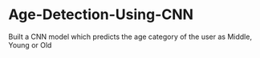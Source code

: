 # Age-Detection-Using-CNN
Built a CNN model which predicts the age category of the user as Middle, Young or Old

